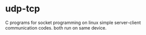 # udp-tcp
C programs for socket programming on linux
simple server-client communication codes.
both run on same device.
